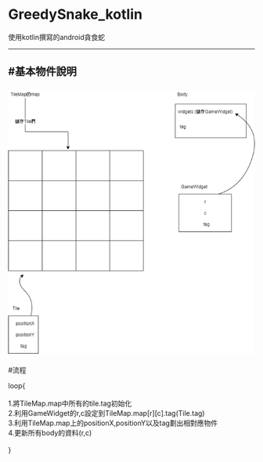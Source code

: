 # GreedySnake_kotlin
使用kotlin撰寫的android貪食蛇


---
#基本物件說明
<br>
<br>
![image](https://github.com/HANKSIE/GreedySnake_kotlin/blob/3d68fe137330e328e51cea375932b2f3d5d7e004/%E5%9F%BA%E6%9C%AC%E7%89%A9%E4%BB%B6%E8%AA%AA%E6%98%8E.png)
---
#流程

loop{<br>
<br>
1.將TileMap.map中所有的tile.tag初始化<br>
2.利用GameWidget的r,c設定到TileMap.map[r][c].tag(Tile.tag)<br>
3.利用TileMap.map上的positionX,positionY以及tag劃出相對應物件<br>
4.更新所有body的資料(r,c)<br>
<br>
}<br>
